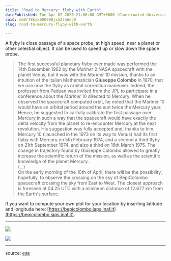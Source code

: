 ```yaml
---
title: "Road to Mercury: flyby with Earth"
datePublished: Tue Apr 07 2020 21:00:00 GMT+0000 (Coordinated Universal Time)
cuid: cm8r78kik000e08jx527o6nc9
slug: road-to-mercury-flyby-with-earth

---
```



A flyby is close passage of a space probe, at high speed, near a planet or other celestial object. It can be used to speed up or slow down the space probe.

> The first successful planetary flyby ever made was performed the 14th December 1962 by the _Mariner_ 2 NASA spacecraft with the planet Venus, but it was with the _Mariner_ 10 mission, thanks to an intuition of the italian Mathematician **Giuseppe Colombo** in 1970, that we use now the flyby as orbital correction maneuver. Indeed, the professor from Paduan was invited from the JPL to participate in a conference about the _Mariner_ 10 directed to Mercury. When he observed the spacecraft computed orbit, he noted that the Mariner 10 would have an orbital period around the sun twice the Mercury year. Hence, he suggested to carfully calibrate the first passage over Mercury in such a way that the spacecraft would have exactly the delta velocity from the planet to re-encounter Mercury at the next revolution. His suggestion was fully accepted and, thanks to him, Mercury 10 (llaunched in the 1973 on its way to Venus) had its first flyby with Mercury on 5th February 1974, and a second a third flyby on 21th September 1974, and also a third on 16th March 1975. The change in trajectory found by Giuseppe Colombo allowed to greatly increase the scientific return of the mission, as well as the scientific knowledge of the planet Mercury.  
> (...)  
> On the early morning of the 10th of April, there will be the possibility, hopefully, to observe the crossing on the sky of BepiColombo spacecraft crossing the sky from East to West. The closest approach is foreseen at 04.25 UTC with a minimum distance of 12.677 km from the Earth's surface.

If you want to compute your own plot for your location by inserting latitude and longitude here: [https://bepicolombo.iaps.inaf.it](https://bepicolombo.iaps.inaf.it).

* * *

![](https://cdn.hashnode.com/res/hashnode/image/upload/v1743070609785/65d918ce-cda1-4d95-a4c5-ee1076c286f8.jpeg)

![](https://cdn.hashnode.com/res/hashnode/image/upload/v1743070611343/106894ad-b1d2-4636-9a29-4e211b503de6.jpeg)

* * *

source: [esa](https://www.cosmos.esa.int/web/bepicolombo-flyby/earth-flyby)